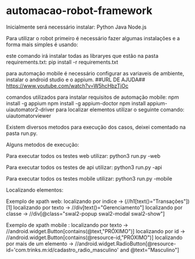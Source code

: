 # automacao-robot-framework

Inicialmente será necessário instalar:
Python
Java
Node.js

Para utilizar o robot primeiro é necessário fazer algumas instalações e a forma mais simples é usando:

este comando irá instalar todas as libraryes que estão na pasta requirements.txt:
pip install -r requirements.txt

para automação mobile é necessário configurar as variaveis de ambiente, instalar o android studio e o appium.  ##URL DE AJUDA##   https://www.youtube.com/watch?v=W5hcHbzTjOc

comandos utilizados para instalar requisitos de automação mobile:
npm install -g appium
npm install -g appium-doctor
npm install appium-uiautomator2-driver
para localizar elementos utilizar o seguinte comando:
uiautomatorviewer

Existem diversos metodos para execução dos casos, deixei comentado na pasta run.py.

Alguns metodos de execução:

Para executar todos os testes web utilizar:
python3 run.py -web

Para executar todos os testes de api utilizar:
python3 run.py -api

Para executar todos os testes mobile utilizar:
python3 run.py -mobile


Localizando elementos:

Exemplo de xpath web:
localizando por indice -> (//h1[text()="Transações"])[1]
localizando por texto -> //div[text()="Gerenciamento"]
localizando por classe -> //div[@class="swal2-popup swal2-modal swal2-show"]

Exemplo de xpath mobile :
localizando por texto -> //android.widget.Button[contains(@text,"PRÓXIMO")]
localizando por id -> //android.widget.Button[contains(@resource-id,"PRÓXIMO")]
localizando por mais de um elemento -> //android.widget.RadioButton[@resource-id='com.trinks.m:id/cadastro_radio_masculino' and @text="Masculino"]


